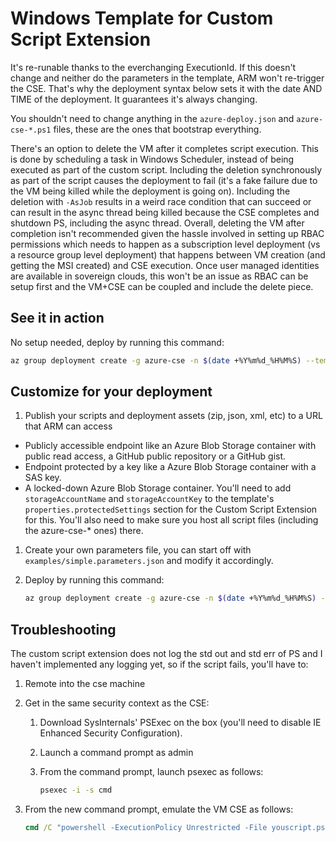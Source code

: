 # Windows Template for Custom Script Extension
It's re-runable thanks to the everchanging ExecutionId. If this doesn't change and neither do the parameters in the template, ARM won't re-trigger the CSE. That's why the deployment syntax below sets it with the date AND TIME of the deployment. It guarantees it's always changing.

You shouldn't need to change anything in the `azure-deploy.json` and `azure-cse-*.ps1` files, these are the ones that bootstrap everything.

There's an option to delete the VM after it completes script execution. This is done by scheduling a task in Windows Scheduler, instead of being executed as part of the custom script. Including the deletion synchronously as part of the script causes the deployment to fail (it's a fake failure due to the VM being killed while the deployment is going on). Including the deletion with `-AsJob` results in a weird race condition that can succeed or can result in the async thread being killed because the CSE completes and shutdown PS, including the async thread. Overall, deleting the VM after completion isn't recommended given the hassle involved in setting up RBAC permissions which needs to happen as a subscription level deployment (vs a resource group level deployment) that happens between VM creation (and getting the MSI created) and CSE execution. Once user managed identities are available in sovereign clouds, this won't be an issue as RBAC can be setup first and the VM+CSE can be coupled and include the delete piece.


## See it in action
No setup needed, deploy by running this command:

```bash
az group deployment create -g azure-cse -n $(date +%Y%m%d_%H%M%S) --template-file azure-deploy.json --parameters @examples/simple.parameters.json --parameters executionId=$(date +%Y%m%d_%H%M%S)
```

## Customize for your deployment
1. Publish your scripts and deployment assets (zip, json, xml, etc) to a URL that ARM can access
  * Publicly accessible endpoint like an Azure Blob Storage container with public read access, a GitHub public repository or a GitHub gist.
  * Endpoint protected by a key like a Azure Blob Storage container with a SAS key.
  * A locked-down Azure Blob Storage container. You'll need to add `storageAccountName` and `storageAccountKey` to the template's `properties.protectedSettings` section for the Custom Script Extension for this. You'll also need to make sure you host all script files (including the azure-cse-* ones) there.
1. Create your own parameters file, you can start off with `examples/simple.parameters.json` and modify it accordingly.
1. Deploy by running this command:

    ```bash
    az group deployment create -g azure-cse -n $(date +%Y%m%d_%H%M%S) --template-file azure-deploy.json --parameters @yourown.parameters.json --parameters executionId=$(date +%Y%m%d_%H%M%S)
    ```

## Troubleshooting
The custom script extension does not log the std out and std err of PS and I haven't implemented any logging yet, so if the script fails, you'll have to:
1. Remote into the cse machine
1. Get in the same security context as the CSE:
    1. Download SysInternals' PSExec on the box (you'll need to disable IE Enhanced Security Configuration).
    1. Launch a command prompt as admin
    1. From the command prompt, launch psexec as follows:

        ```cmd
        psexec -i -s cmd
        ```

1. From the new command prompt, emulate the VM CSE as follows:

    ```cmd
    cmd /C "powershell -ExecutionPolicy Unrestricted -File youscript.ps1 -YourParameter YouParameterValue
    ```
